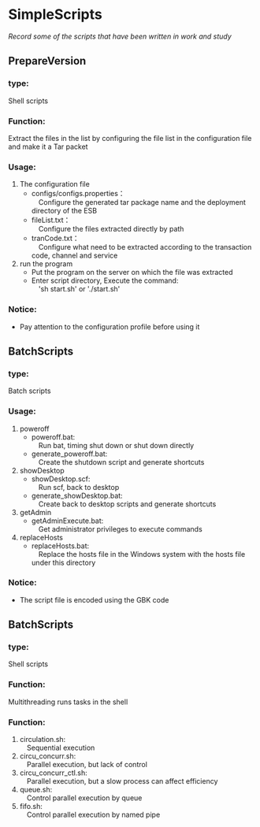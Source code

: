 # SimpleScripts
*Record some of the scripts that have been written in work and study*

## PrepareVersion
### type:
Shell scripts
### Function:
Extract the files in the list by configuring the file list in the configuration file and make it a Tar packet
### Usage:
1. The configuration file  
    - configs/configs.properties：  
    &#8194;&#8194;Configure the generated tar package name and the deployment directory of the ESB
    - fileList.txt：  
    &#8194;&#8194;Configure the files extracted directly by path
    - tranCode.txt：  
    &#8194;&#8194;Configure what need to be extracted according to the transaction code, channel and service
2. run the program
    - Put the program on the server on which the file was extracted
    - Enter script directory, Execute the command:  
    &#8194;&#8194;'sh start.sh' or './start.sh'
### Notice:
- Pay attention to the configuration profile before using it

## BatchScripts
### type:
Batch scripts
### Usage:
1. poweroff
	- poweroff.bat:  
	&#8194;&#8194;Run bat, timing shut down or shut down directly
	- generate_poweroff.bat:  
	&#8194;&#8194;Create the shutdown script and generate shortcuts
2. showDesktop
	- showDesktop.scf:  
	&#8194;&#8194;Run scf, back to desktop
	- generate_showDesktop.bat:  
	&#8194;&#8194;Create back to desktop scripts and generate shortcuts
3. getAdmin
	- getAdminExecute.bat:  
	&#8194;&#8194;Get administrator privileges to execute commands
4. replaceHosts
	- replaceHosts.bat:  
	&#8194;&#8194;Replace the hosts file in the Windows system with the hosts file under this directory
### Notice:
- The script file is encoded using the GBK code

## BatchScripts
### type:
Shell scripts
### Function:
Multithreading runs tasks in the shell
### Function:
1. circulation.sh:  
	&#8194;&#8194;Sequential execution
2. circu_concurr.sh:  
	&#8194;&#8194;Parallel execution, but lack of control
3. circu_concurr_ctl.sh:  
	&#8194;&#8194;Parallel execution, but a slow process can affect efficiency
4. queue.sh:  
	&#8194;&#8194;Control parallel execution by queue
5. fifo.sh:  
	&#8194;&#8194;Control parallel execution by named pipe
